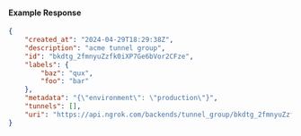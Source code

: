 <!-- Code generated for API Clients. DO NOT EDIT. -->

#### Example Response

```json
{
	"created_at": "2024-04-29T18:29:38Z",
	"description": "acme tunnel group",
	"id": "bkdtg_2fmnyuZzfk0iXP7Ge6bVor2CFze",
	"labels": {
		"baz": "qux",
		"foo": "bar"
	},
	"metadata": "{\"environment\": \"production\"}",
	"tunnels": [],
	"uri": "https://api.ngrok.com/backends/tunnel_group/bkdtg_2fmnyuZzfk0iXP7Ge6bVor2CFze"
}
```
